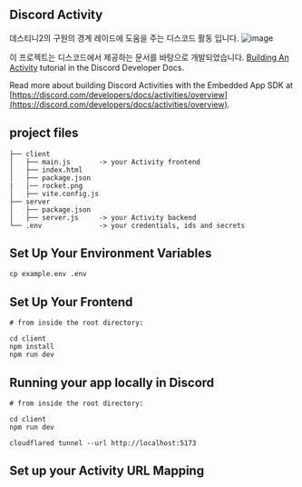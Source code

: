 ## Discord Activity

데스티니2의 구원의 경계 레이드에 도움을 주는 디스코드 활동 입니다.
![image](https://github.com/user-attachments/assets/10013608-1d4c-412d-8b11-d2138cdd6d6e)


이 프로젝트는 디스코드에서 제공하는 문서를 바탕으로 개발되었습니다. [Building An Activity](https://discord.com/developers/docs/activities/building-an-activity) tutorial in the Discord Developer Docs.


Read more about building Discord Activities with the Embedded App SDK at [https://discord.com/developers/docs/activities/overview](https://discord.com/developers/docs/activities/overview).

## project files
 ```
├── client
│   ├── main.js       -> your Activity frontend
│   ├── index.html
│   ├── package.json
|   |── rocket.png
│   ├── vite.config.js
├── server
│   ├── package.json
│   ├── server.js     -> your Activity backend
└── .env              -> your credentials, ids and secrets
```

## Set Up Your Environment Variables
```
cp example.env .env
```

## Set Up Your Frontend
```
# from inside the root directory:

cd client
npm install
npm run dev
```

## Running your app locally in Discord
```
# from inside the root directory:

cd client
npm run dev

cloudflared tunnel --url http://localhost:5173
```

## Set up your Activity URL Mapping
